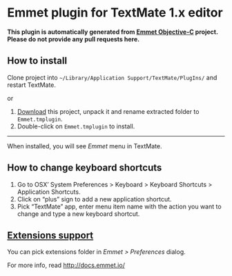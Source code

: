 # Emmet plugin for TextMate 1.x editor #

**This plugin is automatically generated from [Emmet Objective-C](https://github.com/emmetio/emmet-objc) project. Please do not provide any pull requests here.**

## How to install ##

Clone project into `~/Library/Application Support/TextMate/PlugIns/` and restart TextMate.

or

1. [Download](/emmetio/Emmet.tmplugin/archive/master.zip) this project, unpack it and rename extracted folder to `Emmet.tmplugin`.
2. Double-click on `Emmet.tmplugin` to install.

----------------

When installed, you will see *Emmet* menu in TextMate.

## How to change keyboard shortcuts ##

1. Go to OSX’ System Preferences > Keyboard > Keyboard Shortcuts > Application Shortcuts.
2. Click on “plus” sign to add a new application shortcut.
3. Pick “TextMate” app, enter menu item name with the action you want to change and type a new keyboard shortcut.

## [Extensions support](http://docs.emmet.io/customization/) ##

You can pick extensions folder in *Emmet > Preferences* dialog.

For more info, read http://docs.emmet.io/